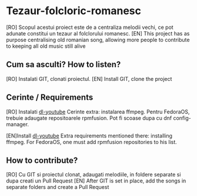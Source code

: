 # Tezaur-folcloric-romanesc
[RO] Scopul acestui proiect este de a centraliza melodii vechi, ce pot adunate constitui un tezaur al folclorului romanesc.
[EN] This project has as purpose centralising old romanian song, allowing more people to contribute to keeping all old music still alive

## Cum sa asculti? How to listen?
[RO] Instalati GIT, clonati proiectul.
[EN] Install GIT, clone the project

## Cerinte / Requirements
[RO] Instalati [dl-youtube](https://github.com/ytdl-org/youtube-dl)
Cerinte extra: instalarea ffmpeg. Pentru FedoraOS, trebuie adaugate repositoarele rpmfusion. Pot fi scoase dupa cu dnf config-manager.

[EN]Install [dl-youtube](https://github.com/ytdl-org/youtube-dl)
Extra requirements mentioned there: installing ffmpeg. For FedoraOS, one must add rpmfusion repositories to his list.

## How to contribute?
[RO] Cu GIT si proiectul clonat, adaugati melodiile, in foldere separate si dupa creati un Pull Request
[EN] After GIT is set in place, add the songs in separate folders and create a Pull Request
